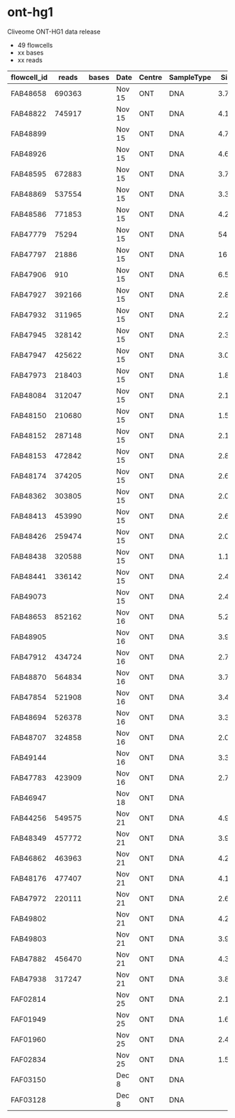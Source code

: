 # ont-hg1
Cliveome ONT-HG1 data release

* 49 flowcells
* xx bases
* xx reads

| flowcell_id | reads  | bases      | Date     | Centre  | SampleType | Size | Links                                                                                  |
|-------------|--------|------------|----------|---------|------------|------|----------------------------------------------------------------------------------------|
| FAB48658    | 690363 |            | Nov 15   | ONT     | DNA        | 3.7G | [FASTQ](http://ont-hg1.s3-website-eu-west-1.amazonaws.com/fastq/FAB48658.merged.fq.gz) |
| FAB48822    | 745917 |            | Nov 15   | ONT     | DNA        | 4.1G | [FASTQ](http://ont-hg1.s3-website-eu-west-1.amazonaws.com/fastq/FAB48822.merged.fq.gz) |
| FAB48899    |        |            | Nov 15   | ONT     | DNA        | 4.7G | [FASTQ](http://ont-hg1.s3-website-eu-west-1.amazonaws.com/fastq/FAB48899.merged.fq.gz) |
| FAB48926    |        |            | Nov 15   | ONT     | DNA        | 4.6G | [FASTQ](http://ont-hg1.s3-website-eu-west-1.amazonaws.com/fastq/FAB48926.merged.fq.gz) |
| FAB48595    | 672883 |            | Nov 15   | ONT     | DNA        | 3.7G | [FASTQ](http://ont-hg1.s3-website-eu-west-1.amazonaws.com/fastq/FAB48595.merged.fq.gz) |
| FAB48869    | 537554 |            | Nov 15   | ONT     | DNA        | 3.3G | [FASTQ](http://ont-hg1.s3-website-eu-west-1.amazonaws.com/fastq/FAB48869.merged.fq.gz) |
| FAB48586    | 771853 |            | Nov 15   | ONT     | DNA        | 4.2G | [FASTQ](http://ont-hg1.s3-website-eu-west-1.amazonaws.com/fastq/FAB48586.merged.fq.gz) |
| FAB47779    | 75294  |            | Nov 15   | ONT     | DNA        | 546M | [FASTQ](http://ont-hg1.s3-website-eu-west-1.amazonaws.com/fastq/FAB47779.merged.fq.gz) |
| FAB47797    | 21886  |            | Nov 15   | ONT     | DNA        | 160M | [FASTQ](http://ont-hg1.s3-website-eu-west-1.amazonaws.com/fastq/FAB47797.merged.fq.gz) |
| FAB47906    | 910    |            | Nov 15   | ONT     | DNA        | 6.5M | [FASTQ](http://ont-hg1.s3-website-eu-west-1.amazonaws.com/fastq/FAB47906.merged.fq.gz) |
| FAB47927    | 392166 |            | Nov 15   | ONT     | DNA        | 2.8G | [FASTQ](http://ont-hg1.s3-website-eu-west-1.amazonaws.com/fastq/FAB47927.merged.fq.gz) |
| FAB47932    | 311965 |            | Nov 15   | ONT     | DNA        | 2.2G | [FASTQ](http://ont-hg1.s3-website-eu-west-1.amazonaws.com/fastq/FAB47932.merged.fq.gz) |
| FAB47945    | 328142 |            | Nov 15   | ONT     | DNA        | 2.3G | [FASTQ](http://ont-hg1.s3-website-eu-west-1.amazonaws.com/fastq/FAB47945.merged.fq.gz) |
| FAB47947    | 425622 |            | Nov 15   | ONT     | DNA        | 3.0G | [FASTQ](http://ont-hg1.s3-website-eu-west-1.amazonaws.com/fastq/FAB47947.merged.fq.gz) |
| FAB47973    | 218403 |            | Nov 15   | ONT     | DNA        | 1.8G | [FASTQ](http://ont-hg1.s3-website-eu-west-1.amazonaws.com/fastq/FAB47973.merged.fq.gz) |
| FAB48084    | 312047 |            | Nov 15   | ONT     | DNA        | 2.1G | [FASTQ](http://ont-hg1.s3-website-eu-west-1.amazonaws.com/fastq/FAB48084.merged.fq.gz) |
| FAB48150    | 210680 |            | Nov 15   | ONT     | DNA        | 1.5G | [FASTQ](http://ont-hg1.s3-website-eu-west-1.amazonaws.com/fastq/FAB48150.merged.fq.gz) |
| FAB48152    | 287148 |            | Nov 15   | ONT     | DNA        | 2.1G | [FASTQ](http://ont-hg1.s3-website-eu-west-1.amazonaws.com/fastq/FAB48152.merged.fq.gz) |
| FAB48153    | 472842 |            | Nov 15   | ONT     | DNA        | 2.8G | [FASTQ](http://ont-hg1.s3-website-eu-west-1.amazonaws.com/fastq/FAB48153.merged.fq.gz) |
| FAB48174    | 374205 |            | Nov 15   | ONT     | DNA        | 2.6G | [FASTQ](http://ont-hg1.s3-website-eu-west-1.amazonaws.com/fastq/FAB48174.merged.fq.gz) |
| FAB48362    | 303805 |            | Nov 15   | ONT     | DNA        | 2.0G | [FASTQ](http://ont-hg1.s3-website-eu-west-1.amazonaws.com/fastq/FAB48362.merged.fq.gz) |
| FAB48413    | 453990 |            | Nov 15   | ONT     | DNA        | 2.6G | [FASTQ](http://ont-hg1.s3-website-eu-west-1.amazonaws.com/fastq/FAB48413.merged.fq.gz) |
| FAB48426    | 259474 |            | Nov 15   | ONT     | DNA        | 2.0G | [FASTQ](http://ont-hg1.s3-website-eu-west-1.amazonaws.com/fastq/FAB48426.merged.fq.gz) |
| FAB48438    | 320588 |            | Nov 15   | ONT     | DNA        | 1.1G | [FASTQ](http://ont-hg1.s3-website-eu-west-1.amazonaws.com/fastq/FAB48438.merged.fq.gz) |
| FAB48441    | 336142 |            | Nov 15   | ONT     | DNA        | 2.4G | [FASTQ](http://ont-hg1.s3-website-eu-west-1.amazonaws.com/fastq/FAB48441.merged.fq.gz) |
| FAB49073    |        |            | Nov 15   | ONT     | DNA        | 2.4G | [FASTQ](http://ont-hg1.s3-website-eu-west-1.amazonaws.com/fastq/FAB49073.merged.fq.gz) |
| FAB48653    | 852162 |            | Nov 16   | ONT     | DNA        | 5.2G | [FASTQ](http://ont-hg1.s3-website-eu-west-1.amazonaws.com/fastq/FAB48653.merged.fq.gz) |
| FAB48905    |        |            | Nov 16   | ONT     | DNA        | 3.9G | [FASTQ](http://ont-hg1.s3-website-eu-west-1.amazonaws.com/fastq/FAB48905.merged.fq.gz) |
| FAB47912    | 434724 |            | Nov 16   | ONT     | DNA        | 2.7G | [FASTQ](http://ont-hg1.s3-website-eu-west-1.amazonaws.com/fastq/FAB47912.merged.fq.gz) |
| FAB48870    | 564834 |            | Nov 16   | ONT     | DNA        | 3.7G | [FASTQ](http://ont-hg1.s3-website-eu-west-1.amazonaws.com/fastq/FAB48870.merged.fq.gz) |
| FAB47854    | 521908 |            | Nov 16   | ONT     | DNA        | 3.4G | [FASTQ](http://ont-hg1.s3-website-eu-west-1.amazonaws.com/fastq/FAB47854.merged.fq.gz) |
| FAB48694    | 526378 |            | Nov 16   | ONT     | DNA        | 3.3G | [FASTQ](http://ont-hg1.s3-website-eu-west-1.amazonaws.com/fastq/FAB48694.merged.fq.gz) |
| FAB48707    | 324858 |            | Nov 16   | ONT     | DNA        | 2.0G | [FASTQ](http://ont-hg1.s3-website-eu-west-1.amazonaws.com/fastq/FAB48707.merged.fq.gz) |
| FAB49144    |        |            | Nov 16   | ONT     | DNA        | 3.3G | [FASTQ](http://ont-hg1.s3-website-eu-west-1.amazonaws.com/fastq/FAB49144.merged.fq.gz) |
| FAB47783    | 423909 |            | Nov 16   | ONT     | DNA        | 2.7G | [FASTQ](http://ont-hg1.s3-website-eu-west-1.amazonaws.com/fastq/FAB47783.merged.fq.gz) |
| FAB46947    |        |            | Nov 18   | ONT     | DNA        |      | [FASTQ](http://ont-hg1.s3-website-eu-west-1.amazonaws.com/fastq/FAB46947.merged.fq.gz) |
| FAB44256    | 549575 |            | Nov 21   | ONT     | DNA        | 4.9G | [FASTQ](http://ont-hg1.s3-website-eu-west-1.amazonaws.com/fastq/FAB44256.merged.fq.gz) |
| FAB48349    | 457772 |            | Nov 21   | ONT     | DNA        | 3.9G | [FASTQ](http://ont-hg1.s3-website-eu-west-1.amazonaws.com/fastq/FAB48349.merged.fq.gz) |
| FAB46862    | 463963 |            | Nov 21   | ONT     | DNA        | 4.2G | [FASTQ](http://ont-hg1.s3-website-eu-west-1.amazonaws.com/fastq/FAB46862.merged.fq.gz) |
| FAB48176    | 477407 |            | Nov 21   | ONT     | DNA        | 4.1G | [FASTQ](http://ont-hg1.s3-website-eu-west-1.amazonaws.com/fastq/FAB48176.merged.fq.gz) |
| FAB47972    | 220111 |            | Nov 21   | ONT     | DNA        | 2.6G | [FASTQ](http://ont-hg1.s3-website-eu-west-1.amazonaws.com/fastq/FAB47972.merged.fq.gz) |
| FAB49802    |        |            | Nov 21   | ONT     | DNA        | 4.2G | [FASTQ](http://ont-hg1.s3-website-eu-west-1.amazonaws.com/fastq/FAB49802.merged.fq.gz) |
| FAB49803    |        |            | Nov 21   | ONT     | DNA        | 3.9G | [FASTQ](http://ont-hg1.s3-website-eu-west-1.amazonaws.com/fastq/FAB49803.merged.fq.gz) |
| FAB47882    | 456470 |            | Nov 21   | ONT     | DNA        | 4.3G | [FASTQ](http://ont-hg1.s3-website-eu-west-1.amazonaws.com/fastq/FAB47882.merged.fq.gz) |
| FAB47938    | 317247 |            | Nov 21   | ONT     | DNA        | 3.8G | [FASTQ](http://ont-hg1.s3-website-eu-west-1.amazonaws.com/fastq/FAB47938.merged.fq.gz) |
| FAF02814    |        |            | Nov 25   | ONT     | DNA        | 2.1G | [FASTQ](http://ont-hg1.s3-website-eu-west-1.amazonaws.com/fastq/FAF02814.merged.fq.gz) |
| FAF01949    |        |            | Nov 25   | ONT     | DNA        | 1.6G | [FASTQ](http://ont-hg1.s3-website-eu-west-1.amazonaws.com/fastq/FAF01949.merged.fq.gz) |
| FAF01960    |        |            | Nov 25   | ONT     | DNA        | 2.4G | [FASTQ](http://ont-hg1.s3-website-eu-west-1.amazonaws.com/fastq/FAF01960.merged.fq.gz) |
| FAF02834    |        |            | Nov 25   | ONT     | DNA        | 1.5G | [FASTQ](http://ont-hg1.s3-website-eu-west-1.amazonaws.com/fastq/FAF02834.merged.fq.gz) |
| FAF03150    |        |            | Dec  8   | ONT     | DNA        |      | [FASTQ](http://ont-hg1.s3-website-eu-west-1.amazonaws.com/fastq/FAF03150.merged.fq.gz) |
| FAF03128    |        |            | Dec  8   | ONT     | DNA        |      | [FASTQ](http://ont-hg1.s3-website-eu-west-1.amazonaws.com/fastq/FAF03128.merged.fq.gz) |
